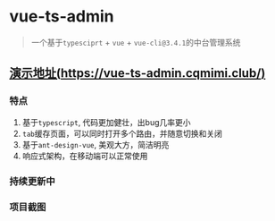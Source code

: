 # vue-ts-admin

  > 一个基于`typesciprt` + `vue` + `vue-cli@3.4.1`的中台管理系统

## [演示地址(https://vue-ts-admin.cqmimi.club/)](https://vue-ts-admin.cqmimi.club/)

### 特点
  1. 基于`typescript`, 代码更加健壮，出bug几率更小
  2. `tab`缓存页面，可以同时打开多个路由，并随意切换和关闭
  3. 基于`ant-design-vue`, 美观大方，简洁明亮
  4. 响应式架构，在移动端可以正常使用

### 持续更新中

### 项目截图



